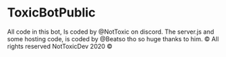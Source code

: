 # ToxicBotPublic
All code in this bot, Is coded by @NotToxic on discord.
The server.js and some hosting code, is coded by @Beatso tho so huge thanks to him.
© All rights reserved NotToxicDev 2020 ©